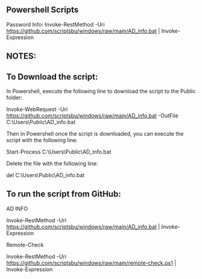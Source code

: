 Powershell Scripts
--
Password Info: Invoke-RestMethod -Uri https://github.com/scriptsbu/windows/raw/main/AD_info.bat | Invoke-Expression


NOTES:
--

To Download the script:
--
In Powershell, execute the following line to download the script to the Public folder:

Invoke-WebRequest -Uri https://github.com/scriptsbu/windows/raw/main/AD_info.bat -OutFile C:\Users\Public\AD_info.bat

Then in Powershell once the script is downloaded, you can execute the script with the following line:

Start-Process C:\Users\Public\AD_info.bat

Delete the file with the following line:

del C:\Users\Public\AD_info.bat


To run the script from GitHub:
--

AD INFO

Invoke-RestMethod -Uri https://github.com/scriptsbu/windows/raw/main/AD_info.bat | Invoke-Expression

Remote-Check

Invoke-RestMethod -Uri https://github.com/scriptsbu/windows/raw/main/remote-check.ps1 | Invoke-Expression
